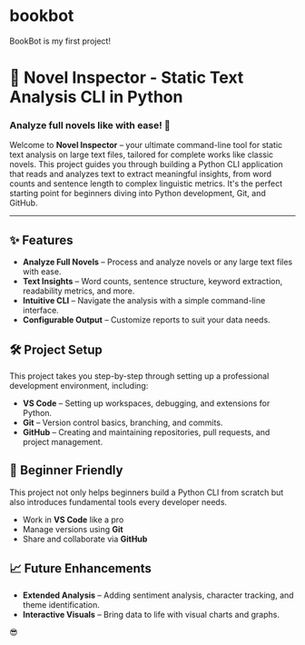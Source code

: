 # bookbot
BookBot is my first project!

# 📝 Novel Inspector - Static Text Analysis CLI in Python

### Analyze full novels like with ease! 📖

Welcome to **Novel Inspector** – your ultimate command-line tool for static text analysis on large text files, tailored for complete works like classic novels. This project guides you through building a Python CLI application that reads and analyzes text to extract meaningful insights, from word counts and sentence length to complex linguistic metrics. It's the perfect starting point for beginners diving into Python development, Git, and GitHub.

---

## ✨ Features

- **Analyze Full Novels** – Process and analyze novels or any large text files with ease.
- **Text Insights** – Word counts, sentence structure, keyword extraction, readability metrics, and more.
- **Intuitive CLI** – Navigate the analysis with a simple command-line interface.
- **Configurable Output** – Customize reports to suit your data needs.

## 🛠 Project Setup

This project takes you step-by-step through setting up a professional development environment, including:

- **VS Code** – Setting up workspaces, debugging, and extensions for Python.
- **Git** – Version control basics, branching, and commits.
- **GitHub** – Creating and maintaining repositories, pull requests, and project management.

## 🌱 Beginner Friendly

This project not only helps beginners build a Python CLI from scratch but also introduces fundamental tools every developer needs.

- Work in **VS Code** like a pro
- Manage versions using **Git**
- Share and collaborate via **GitHub**

## 📈 Future Enhancements

- **Extended Analysis** – Adding sentiment analysis, character tracking, and theme identification.
- **Interactive Visuals** – Bring data to life with visual charts and graphs.



😎